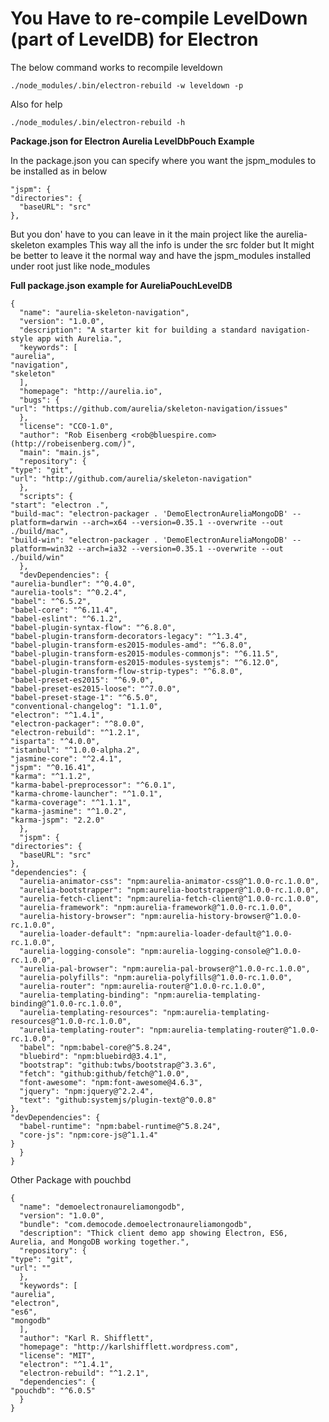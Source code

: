 # You Have to re-compile LevelDown (part of LevelDB) for Electron #

The below command works to recompile leveldown

    ./node_modules/.bin/electron-rebuild -w leveldown -p

Also for help

    ./node_modules/.bin/electron-rebuild -h

**Package.json for Electron Aurelia LevelDbPouch Example**


In the package.json you can specify where you want the jspm_modules to be installed as in below

    "jspm": {
    "directories": {
      "baseURL": "src"
    },
    
But you don' have to you can leave in it the main project like the 
aurelia-skeleton examples
This way all the info is under the src folder but It might be better to leave it the normal way and have the jspm_modules installed under root just like node_modules


**Full package.json example for AureliaPouchLevelDB**

    {
      "name": "aurelia-skeleton-navigation",
      "version": "1.0.0",
      "description": "A starter kit for building a standard navigation-style app with Aurelia.",
      "keywords": [
    "aurelia",
    "navigation",
    "skeleton"
      ],
      "homepage": "http://aurelia.io",
      "bugs": {
    "url": "https://github.com/aurelia/skeleton-navigation/issues"
      },
      "license": "CC0-1.0",
      "author": "Rob Eisenberg <rob@bluespire.com> (http://robeisenberg.com/)",
      "main": "main.js",
      "repository": {
    "type": "git",
    "url": "http://github.com/aurelia/skeleton-navigation"
      },
      "scripts": {
    "start": "electron .",
    "build-mac": "electron-packager . 'DemoElectronAureliaMongoDB' --platform=darwin --arch=x64 --version=0.35.1 --overwrite --out ./build/mac",
    "build-win": "electron-packager . 'DemoElectronAureliaMongoDB' --platform=win32 --arch=ia32 --version=0.35.1 --overwrite --out ./build/win"
      },
      "devDependencies": {
    "aurelia-bundler": "^0.4.0",
    "aurelia-tools": "^0.2.4",
    "babel": "^6.5.2",
    "babel-core": "^6.11.4",
    "babel-eslint": "^6.1.2",
    "babel-plugin-syntax-flow": "^6.8.0",
    "babel-plugin-transform-decorators-legacy": "^1.3.4",
    "babel-plugin-transform-es2015-modules-amd": "^6.8.0",
    "babel-plugin-transform-es2015-modules-commonjs": "^6.11.5",
    "babel-plugin-transform-es2015-modules-systemjs": "^6.12.0",
    "babel-plugin-transform-flow-strip-types": "^6.8.0",
    "babel-preset-es2015": "^6.9.0",
    "babel-preset-es2015-loose": "^7.0.0",
    "babel-preset-stage-1": "^6.5.0",
    "conventional-changelog": "1.1.0",
    "electron": "^1.4.1",
    "electron-packager": "^8.0.0",
    "electron-rebuild": "^1.2.1",
    "isparta": "^4.0.0",
    "istanbul": "^1.0.0-alpha.2",
    "jasmine-core": "^2.4.1",
    "jspm": "^0.16.41",
    "karma": "^1.1.2",
    "karma-babel-preprocessor": "^6.0.1",
    "karma-chrome-launcher": "^1.0.1",
    "karma-coverage": "^1.1.1",
    "karma-jasmine": "^1.0.2",
    "karma-jspm": "2.2.0"
      },
      "jspm": {
    "directories": {
      "baseURL": "src"
    },
    "dependencies": {
      "aurelia-animator-css": "npm:aurelia-animator-css@^1.0.0-rc.1.0.0",
      "aurelia-bootstrapper": "npm:aurelia-bootstrapper@^1.0.0-rc.1.0.0",
      "aurelia-fetch-client": "npm:aurelia-fetch-client@^1.0.0-rc.1.0.0",
      "aurelia-framework": "npm:aurelia-framework@^1.0.0-rc.1.0.0",
      "aurelia-history-browser": "npm:aurelia-history-browser@^1.0.0-rc.1.0.0",
      "aurelia-loader-default": "npm:aurelia-loader-default@^1.0.0-rc.1.0.0",
      "aurelia-logging-console": "npm:aurelia-logging-console@^1.0.0-rc.1.0.0",
      "aurelia-pal-browser": "npm:aurelia-pal-browser@^1.0.0-rc.1.0.0",
      "aurelia-polyfills": "npm:aurelia-polyfills@^1.0.0-rc.1.0.0",
      "aurelia-router": "npm:aurelia-router@^1.0.0-rc.1.0.0",
      "aurelia-templating-binding": "npm:aurelia-templating-binding@^1.0.0-rc.1.0.0",
      "aurelia-templating-resources": "npm:aurelia-templating-resources@^1.0.0-rc.1.0.0",
      "aurelia-templating-router": "npm:aurelia-templating-router@^1.0.0-rc.1.0.0",
      "babel": "npm:babel-core@^5.8.24",
      "bluebird": "npm:bluebird@3.4.1",
      "bootstrap": "github:twbs/bootstrap@^3.3.6",
      "fetch": "github:github/fetch@^1.0.0",
      "font-awesome": "npm:font-awesome@4.6.3",
      "jquery": "npm:jquery@^2.2.4",
      "text": "github:systemjs/plugin-text@^0.0.8"
    },
    "devDependencies": {
      "babel-runtime": "npm:babel-runtime@^5.8.24",
      "core-js": "npm:core-js@^1.1.4"
    }
      }
    }

Other Package with pouchbd

    {
      "name": "demoelectronaureliamongodb",
      "version": "1.0.0",
      "bundle": "com.democode.demoelectronaureliamongodb",
      "description": "Thick client demo app showing Electron, ES6, Aurelia, and MongoDB working together.",
      "repository": {
    "type": "git",
    "url": ""
      },
      "keywords": [
    "aurelia",
    "electron",
    "es6",
    "mongodb"
      ],
      "author": "Karl R. Shifflett",
      "homepage": "http://karlshifflett.wordpress.com",
      "license": "MIT",
      "electron": "^1.4.1",
      "electron-rebuild": "^1.2.1",
      "dependencies": {
    "pouchdb": "^6.0.5"
      }
    }
